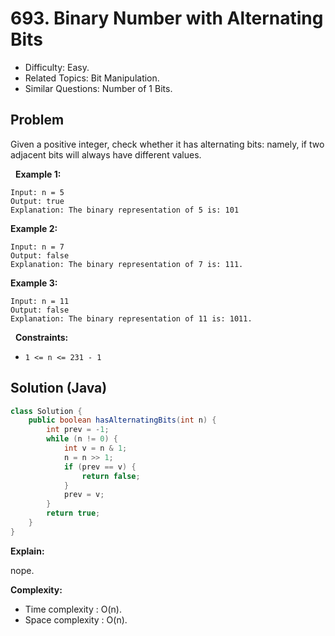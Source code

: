 # 693. Binary Number with Alternating Bits

- Difficulty: Easy.
- Related Topics: Bit Manipulation.
- Similar Questions: Number of 1 Bits.

## Problem

Given a positive integer, check whether it has alternating bits: namely, if two adjacent bits will always have different values.

 
**Example 1:**

```
Input: n = 5
Output: true
Explanation: The binary representation of 5 is: 101
```

**Example 2:**

```
Input: n = 7
Output: false
Explanation: The binary representation of 7 is: 111.
```

**Example 3:**

```
Input: n = 11
Output: false
Explanation: The binary representation of 11 is: 1011.
```

 
**Constraints:**


	
- ```1 <= n <= 231 - 1```



## Solution (Java)

```java
class Solution {
    public boolean hasAlternatingBits(int n) {
        int prev = -1;
        while (n != 0) {
            int v = n & 1;
            n = n >> 1;
            if (prev == v) {
                return false;
            }
            prev = v;
        }
        return true;
    }
}
```

**Explain:**

nope.

**Complexity:**

* Time complexity : O(n).
* Space complexity : O(n).
